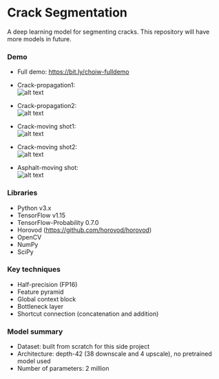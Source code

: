 # Crack Segmentation
A deep learning model for segmenting cracks. This repository will have more models in future.

### Demo
* Full demo: https://bit.ly/choiw-fulldemo
* Crack-propagation1:  
![alt text](demo/crack_propagation1.gif)

* Crack-propagation2:  
![alt text](demo/crack_propagation2.gif)

* Crack-moving shot1:  
![alt text](demo/crack_moving_shot1.gif)

* Crack-moving shot2:  
![alt text](demo/crack_moving_shot2.gif)

* Asphalt-moving shot:  
![alt text](demo/asphalt_moving_shot.gif)

### Libraries
* Python v3.x 
* TensorFlow v1.15
* TensorFlow-Probability 0.7.0
* Horovod (https://github.com/horovod/horovod)  
* OpenCV
* NumPy
* SciPy


### Key techniques
* Half-precision (FP16)
* Feature pyramid
* Global context block
* Bottleneck layer
* Shortcut connection (concatenation and addition)


### Model summary
* Dataset: built from scratch for this side project
* Architecture: depth-42 (38 downscale and 4 upscale), no pretrained model used 
* Number of parameters: 2 million

